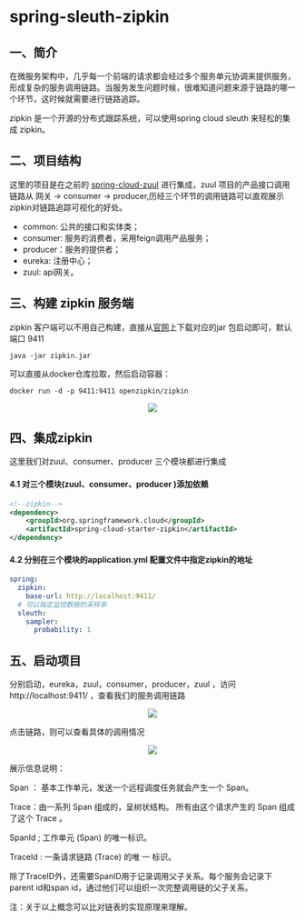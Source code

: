 # spring-sleuth-zipkin

## 一、简介

在微服务架构中，几乎每一个前端的请求都会经过多个服务单元协调来提供服务，形成复杂的服务调用链路。当服务发生问题时候，很难知道问题来源于链路的哪一个环节，这时候就需要进行链路追踪。

zipkin 是一个开源的分布式跟踪系统，可以使用spring cloud sleuth 来轻松的集成 zipkin。



## 二、项目结构

这里的项目是在之前的 [spring-cloud-zuul](https://github.com/heibaiying/spring-samples-for-all/tree/master/spring-cloud/spring-cloud-zuul) 进行集成，zuul 项目的产品接口调用链路从 网关 -> consumer -> producer,历经三个环节的调用链路可以直观展示zipkin对链路追踪可视化的好处。

+ common: 公共的接口和实体类；
+ consumer: 服务的消费者，采用feign调用产品服务；
+ producer：服务的提供者；
+ eureka: 注册中心；
+ zuul: api网关。



## 三、构建 zipkin 服务端

zipkin 客户端可以不用自己构建，直接从[官网](https://zipkin.io/pages/quickstart)上下载对应的jar 包启动即可，默认端口 9411

```shell
java -jar zipkin.jar
```

可以直接从docker仓库拉取，然后启动容器：

```shell
docker run -d -p 9411:9411 openzipkin/zipkin
```

<div align="center"> <img src="https://github.com/heibaiying/spring-samples-for-all/blob/master/pictures/zipkin-download.png"/> </div>





## 四、集成zipkin

这里我们对zuul、consumer、producer 三个模块都进行集成

#### 4.1 对三个模块(zuul、consumer、producer )添加依赖

```xml
<!--zipkin-->
<dependency>
    <groupId>org.springframework.cloud</groupId>
    <artifactId>spring-cloud-starter-zipkin</artifactId>
</dependency>
```

#### 4.2 分别在三个模块的application.yml 配置文件中指定zipkin的地址

```yaml
spring:
  zipkin:
    base-url: http://localhost:9411/
  # 可以指定监控数据的采样率
  sleuth:
    sampler:
      probability: 1
```



## 五、启动项目

分别启动，eureka，zuul，consumer，producer，zuul ，访问 http://localhost:9411/ ，查看我们的服务调用链路

<div align="center"> <img src="https://github.com/heibaiying/spring-samples-for-all/blob/master/pictures/zipkin.png"/> </div>

点击链路，则可以查看具体的调用情况

<div align="center"> <img src="https://github.com/heibaiying/spring-samples-for-all/blob/master/pictures/zipkin-detail.png"/> </div>

展示信息说明：

Span ： 基本工作单元，发送一个远程调度任务就会产生一个 Span。 

Trace：由一系列 Span 组成的，呈树状结构。 所有由这个请求产生的 Span 组成了这个 Trace 。 

SpanId ; 工作单元 (Span) 的唯一标识。 

TraceId :  一条请求链路 (Trace) 的唯 一 标识。

除了TraceID外，还需要SpanID用于记录调用父子关系。每个服务会记录下parent id和span id，通过他们可以组织一次完整调用链的父子关系。

注：关于以上概念可以比对链表的实现原理来理解。